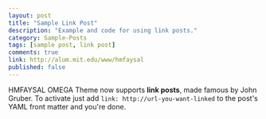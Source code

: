 ```yaml
---
layout: post
title: "Sample Link Post"
description: "Example and code for using link posts."
category: Sample-Posts
tags: [sample post, link post]
comments: true
link: http://alum.mit.edu/www/hmfaysal
published: false
---
```


HMFAYSAL OMEGA Theme now supports **link posts**, made famous by John Gruber. To activate just add `link: http://url-you-want-linked` to the post's YAML front matter and you're done.
